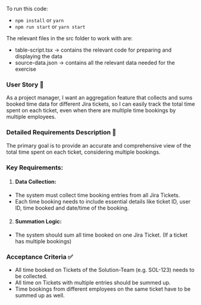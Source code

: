 To run this code:

- `npm install` or `yarn`
- `npm run start` or `yarn start`

The relevant files in the src folder to work with are:
- table-script.tsx -> contains the relevant code for preparing and displaying the data
- source-data.json -> contains all the relevant data needed for the exercise

### User Story 📖

As a project manager, I want an aggregation feature that collects and sums booked time data for different Jira tickets, so I can easily track the total time spent on each ticket, even when there are multiple time bookings by multiple employees.

### Detailed Requirements Description 📄

The primary goal is to provide an accurate and comprehensive view of the total time spent on each ticket, considering multiple bookings.

### Key Requirements:

1. #### Data Collection:

- The system must collect time booking entries from all Jira Tickets.
- Each time booking needs to include essential details like ticket ID, user ID, time booked and date/time of the booking.

2. #### Summation Logic:

- The system should sum all time booked on one Jira Ticket. (If a ticket has multiple bookings)

### Acceptance Criteria ✅

- All time booked on Tickets of the Solution-Team (e.g. SOL-123) needs to be collected.
- All time on Tickets with multiple entries should be summed up.
- Time bookings from different employees on the same ticket have to be summed up as well.
